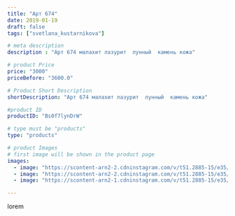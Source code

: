 ```yaml
---
title: "Арт 674"
date: 2019-01-19
draft: false
tags: ["svetlana_kustarnikova"]

# meta description
description : "Арт 674 малахит лазурит  лунный  камень кожа"

# product Price
price: "3000"
priceBefore: "3600.0"

# Product Short Description
shortDescription: "Арт 674 малахит лазурит  лунный  камень кожа"

#product ID
productID: "Bs0f7lynDrW"

# type must be "products"
type: "products"

# product Images
# first image will be shown in the product page
images:
  - image: "https://scontent-arn2-2.cdninstagram.com/v/t51.2885-15/e35/49821213_2568497196500825_2867571938937388080_n.jpg?tp=1&_nc_ht=scontent-arn2-2.cdninstagram.com&_nc_cat=105&_nc_ohc=dUbGqCAA5KoAX8FViph&ccb=7-4&oh=5a5aabfdbaa442506d8bf348e4ccc1e5&oe=6081EDA1&ig_cache_key=MTk2MDMzMjE2OTM5NTg0MDM0OA%3D%3D.2-ccb7-4"
  - image: "https://scontent-arn2-2.cdninstagram.com/v/t51.2885-15/e35/49279943_111657276590465_8244514346781937994_n.jpg?tp=1&_nc_ht=scontent-arn2-2.cdninstagram.com&_nc_cat=105&_nc_ohc=9b_k1y1aU2gAX_9p3ko&ccb=7-4&oh=c0b1b775676c55d36796e05d1d736cfd&oe=60848443&ig_cache_key=MTk2MDMzMjE2OTQwNDI2ODgzNQ%3D%3D.2-ccb7-4"
  - image: "https://scontent-arn2-1.cdninstagram.com/v/t51.2885-15/e35/47692670_1220433964773613_6600894407507346099_n.jpg?tp=1&_nc_ht=scontent-arn2-1.cdninstagram.com&_nc_cat=101&_nc_ohc=NmpyW3kXHA0AX8Dg-HA&ccb=7-4&oh=d287c3ff8c42da6e53a3d1d012a877b9&oe=60820382&ig_cache_key=MTk2MDMzMjE2OTM3OTI3MTYxOA%3D%3D.2-ccb7-4"

---
```

lorem
